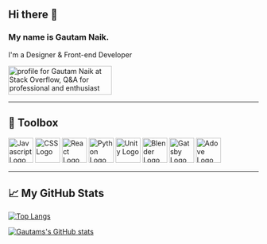 ## Hi there 👋

### My name is Gautam Naik.

I'm a Designer & Front-end Developer

<a href="https://stackoverflow.com/users/2376317/gautam-naik"><img src="https://stackoverflow.com/users/flair/2376317.png" width="208" height="58" alt="profile for Gautam Naik at Stack Overflow, Q&amp;A for professional and enthusiast programmers" title="profile for Gautam Naik at Stack Overflow, Q&amp;A for professional and enthusiast programmers"></a>

---



## 🧰 Toolbox

<img src="https://cdn.worldvectorlogo.com/logos/logo-javascript.svg" alt="Javascript Logo" width="50" height="50"/> <img src="https://cdn.worldvectorlogo.com/logos/css3.svg" alt="CSS Logo" width="50" height="50"/> <img src="https://cdn.worldvectorlogo.com/logos/react-1.svg" alt="React Logo" width="50" height="50"/> <img src="https://cdn.worldvectorlogo.com/logos/python-5.svg" alt="Python Logo" width="50" height="50"/> <img src="https://cdn.worldvectorlogo.com/logos/unity-technologies-logo.svg" alt="Unity Logo" height="50"/>  <img src="https://cdn.worldvectorlogo.com/logos/logo-blender.svg" alt="Blender Logo" height="50"/>    <img src="https://cdn.worldvectorlogo.com/logos/gatsby-logo.svg" alt="Gatsby Logo" height="50"/>  <img src="https://cdn.worldvectorlogo.com/logos/adobe-44195.svg" alt="Adove Logo" height="50"/> 

---


## &#x1f4c8; My GitHub Stats

[![Top Langs](https://github-readme-stats.vercel.app/api/top-langs/?username=gautamnaik1994&hide=java,html,css&theme=nord)](https://github.com/anuraghazra/github-readme-stats)

[![Gautams's GitHub stats](https://github-readme-stats.vercel.app/api?username=gautamnaik1994&theme=nord)](https://github.com/anuraghazra/github-readme-stats)


<!--
**gautamnaik1994/gautamnaik1994** is a ✨ _special_ ✨ repository because its `README.md` (this file) appears on your GitHub profile.

Here are some ideas to get you started:

- 🔭 I’m currently working on ...
- 🌱 I’m currently learning ...
- 👯 I’m looking to collaborate on ...
- 🤔 I’m looking for help with ...
- 💬 Ask me about ...
- 📫 How to reach me: ...
- 😄 Pronouns: ...
- ⚡ Fun fact: ...
-->
